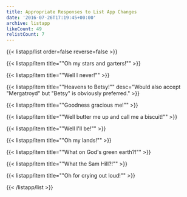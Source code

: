```yaml
---
title: Appropriate Responses to List App Changes
date: '2016-07-26T17:19:45+00:00'
archive: listapp
likeCount: 49
relistCount: 7
---
```


<!--more-->

{{< listapp/list order=false reverse=false >}}

   {{< listapp/item title="\"Oh my stars and garters!\"" >}}

   {{< listapp/item title="\"Well I never!\"" >}}

   {{< listapp/item title="\"Heavens to Betsy!\""
      desc="Would also accept \"Mergatroyd\" but \"Betsy\" is obviously preferred." >}}

   {{< listapp/item title="\"Goodness gracious me!\"" >}}

   {{< listapp/item title="\"Well butter me up and call me a biscuit!\"" >}}

   {{< listapp/item title="\"Well I'll be!\"" >}}

   {{< listapp/item title="\"Oh my lands!\"" >}}

   {{< listapp/item title="\"What on God's green earth?!\"" >}}

   {{< listapp/item title="\"What the Sam Hill?!\"" >}}

   {{< listapp/item title="\"Oh for crying out loud!\"" >}}

{{< /listapp/list >}}

